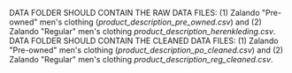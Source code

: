 DATA FOLDER SHOULD CONTAIN THE RAW DATA FILES: (1) Zalando "Pre-owned" men's clothing (*product_description_pre_owned.csv*) and (2) Zalando "Regular" men's clothing *product_description_herenkleding.csv*.
DATA FOLDER SHOULD CONTAIN THE CLEANED DATA FILES: (1) Zalando "Pre-owned" men's clothing (*product_description_po_cleaned.csv*) and (2) Zalando "Regular" men's clothing *product_description_reg_cleaned.csv*.
